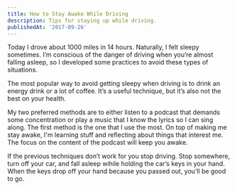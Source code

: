 ```yaml
---
title: How to Stay Awake While Driving
description: Tips for staying up while driving.
publishedAt: '2017-09-26'
---
```


Today I drove about 1000 miles in 14 hours. Naturally, I felt sleepy sometimes. I’m conscious of the danger of driving when you’re almost falling asleep, so I developed some practices to avoid these types of situations.

The most popular way to avoid getting sleepy when driving is to drink an energy drink or a lot of coffee. It’s a useful technique, but it’s also not the best on your health.

My two preferred methods are to either listen to a podcast that demands some concentration or play a music that I know the lyrics so I can sing along. The first method is the one that I use the most. On top of making me stay awake, I'm learning stuff and reflecting about things that interest me. The focus on the content of the podcast will keep you awake.

If the previous techniques don’t work for you stop driving. Stop somewhere, turn off your car, and fall asleep wihile holding the car’s keys in your hand. When the keys drop off your hand because you passed out, you’ll be good to go.
